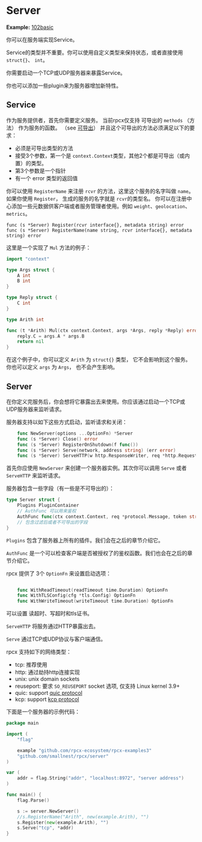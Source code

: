# Server

**Example:** [102basic](https://github.com/rpcx-ecosystem/rpcx-examples3/tree/master/102basic)


你可以在服务端实现Service。

Service的类型并不重要。你可以使用自定义类型来保持状态，或者直接使用 `struct{}`、 `int`。

你需要启动一个TCP或UDP服务器来暴露Service。

你也可以添加一些plugin来为服务器增加新特性。

## Service

作为服务提供者，首先你需要定义服务。
当前rpcx仅支持 可导出的 `methods` （方法） 作为服务的函数。 （see [可导出](https://tour.golang.org/basics/3)）
并且这个可导出的方法必须满足以下的要求：

- 必须是可导出类型的方法
- 接受3个参数，第一个是 `context.Context`类型，其他2个都是可导出（或内置）的类型。
- 第3个参数是一个指针
- 有一个 error 类型的返回值

你可以使用 `RegisterName` 来注册 `rcvr` 的方法，这里这个服务的名字叫做 `name`。
如果你使用 `Register`， 生成的服务的名字就是 `rcvr`的类型名。
你可以在注册中心添加一些元数据供客户端或者服务管理者使用。例如 `weight`、`geolocation`、`metrics`。

```
func (s *Server) Register(rcvr interface{}, metadata string) error
func (s *Server) RegisterName(name string, rcvr interface{}, metadata string) error
```

这里是一个实现了 `Mul` 方法的例子：

```go
import "context"

type Args struct {
	A int
	B int
}

type Reply struct {
	C int
}

type Arith int

func (t *Arith) Mul(ctx context.Context, args *Args, reply *Reply) error {
	reply.C = args.A * args.B
	return nil
}
```

在这个例子中，你可以定义 `Arith` 为 `struct{}` 类型， 它不会影响到这个服务。
你也可以定义 `args` 为 `Args`， 也不会产生影响。


## Server

在你定义完服务后，你会想将它暴露出去来使用。你应该通过启动一个TCP或UDP服务器来监听请求。

服务器支持以如下这些方式启动，监听请求和关闭：

```go
    func NewServer(options ...OptionFn) *Server
    func (s *Server) Close() error
    func (s *Server) RegisterOnShutdown(f func())
    func (s *Server) Serve(network, address string) (err error)
    func (s *Server) ServeHTTP(w http.ResponseWriter, req *http.Request)
```

首先你应使用 `NewServer` 来创建一个服务器实例。其次你可以调用 `Serve` 或者 `ServeHTTP` 来监听请求。

服务器包含一些字段（有一些是不可导出的）：
```go
type Server struct {
    Plugins PluginContainer
    // AuthFunc 可以用来鉴权
    AuthFunc func(ctx context.Context, req *protocol.Message, token string) error
    // 包含过滤后或者不可导出的字段
}
```

`Plugins` 包含了服务器上所有的插件。我们会在之后的章节介绍它。

`AuthFunc` 是一个可以检查客户端是否被授权了的鉴权函数。我们也会在之后的章节介绍它。

rpcx 提供了 3个 `OptionFn` 来设置启动选项：

```go

    func WithReadTimeout(readTimeout time.Duration) OptionFn
    func WithTLSConfig(cfg *tls.Config) OptionFn
    func WithWriteTimeout(writeTimeout time.Duration) OptionFn
```

可以设置 读超时、写超时和tls证书。

`ServeHTTP` 将服务通过HTTP暴露出去。

`Serve` 通过TCP或UDP协议与客户端通信。

rpcx 支持如下的网络类型：

- tcp: 推荐使用
- http: 通过劫持http连接实现
- unix: unix domain sockets
- reuseport: 要求 `SO_REUSEPORT` socket 选项, 仅支持 Linux kernel 3.9+
- quic: support [quic protocol](https://en.wikipedia.org/wiki/QUIC)
- kcp: support [kcp protocol](https://github.com/skywind3000/kcp)


下面是一个服务器的示例代码：

```go
package main

import (
	"flag"

	example "github.com/rpcx-ecosystem/rpcx-examples3"
	"github.com/smallnest/rpcx/server"
)

var (
	addr = flag.String("addr", "localhost:8972", "server address")
)

func main() {
	flag.Parse()

	s := server.NewServer()
	//s.RegisterName("Arith", new(example.Arith), "")
	s.Register(new(example.Arith), "")
	s.Serve("tcp", *addr)
}
```
